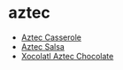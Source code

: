 # aztec

 * [Aztec Casserole](index/a/aztec-casserole.json)
 * [Aztec Salsa](index/a/aztec-salsa.json)
 * [Xocolatl Aztec Chocolate](index/x/xocolatl-aztec-chocolate.json)
